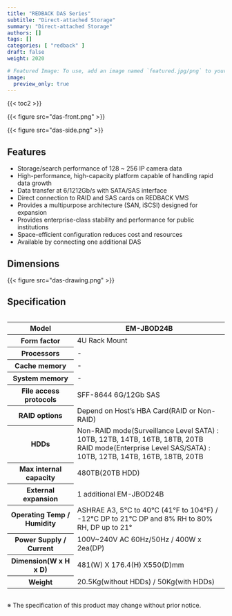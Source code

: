 ```yaml
---
title: "REDBACK DAS Series"
subtitle: "Direct-attached Storage"
summary: "Direct-attached Storage"
authors: []
tags: []
categories: [ "redback" ]
draft: false
weight: 2020

# Featured Image: To use, add an image named `featured.jpg/png` to your page's folder.
image:
  preview_only: true
---
```


{{< toc2 >}}

<div class="container">
<div class="row align-items-center">
<div class="col-sm">

{{< figure src="das-front.png" >}}

</div>
<div class="col-sm">

{{< figure src="das-side.png" >}}

</div>
</div>
</div>

<div class="container">
<div class="row align-items-top">
<div class="col-12 col-sm-8 pl-0">

## Features

- Storage/search performance of 128 ~ 256 IP camera data
- High-performance, high-capacity platform capable of handling rapid data growth
- Data transfer at 6/1212Gb/s with SATA/SAS interface
- Direct connection to RAID and SAS cards on REDBACK VMS
- Provides a multipurpose architecture (SAN, iSCSI) designed for expansion
- Provides enterprise-class stability and performance for public institutions
- Space-efficient configuration reduces cost and resources
- Available by connecting one additional DAS


</div>
<div class="col-12 col-sm-4 pl-0">

## Dimensions

{{< figure src="das-drawing.png" >}}

</div>
</div>
</div>



## Specification

<div style="overflow-x: auto">
<table class="spec">
<thead>
<tr>
<th>Model</th>
<th>EM-JBOD24B</th>
</tr>
</thead>
<tbody>
<tr>
<th>Form factor</th>
<td>4U Rack Mount</td>
</tr>
<tr>
<th>Processors</th>
<td>-</td>
</tr>
<tr>
<th>Cache memory</th>
<td>-</td>
</tr>
<tr>
<th>System memory</th>
<td>-</td>
</tr>
<tr>
<th>File access protocols</th>
<td>SFF-8644 6G/12Gb SAS</td>
</tr>
<tr>
<th>RAID options</th>
<td>Depend on Host’s HBA Card(RAID or Non-RAID)</td>
</tr>
<tr>
<th>HDDs</th>
<td>Non-RAID mode(Surveillance Level SATA) : 10TB, 12TB, 14TB, 16TB, 18TB, 20TB<br>RAID mode(Enterprise Level SAS/SATA) :  10TB, 12TB, 14TB, 16TB, 18TB, 20TB
</td>
</tr>
<tr>
<th>Max internal capacity</th>
<td>480TB(20TB HDD)</td>
</tr>
<tr>
<th>External expansion</th>
<td>1 additional EM-JBOD24B</td>
</tr>
<tr>
<th>Operating Temp / Humidity</th>
<td>ASHRAE A3, 5°C to 40°C (41°F to 104°F) / -12°C DP to 21°C DP and 8% RH to 80% RH, DP up to 21°</td>
</tr>
<tr>
<th>Power Supply / Current</th>
<td>100V~240V AC 60Hz/50Hz / 400W x 2ea(DP)</td>
</tr>
<tr>
<th>Dimension(W x H x D)</th>
<td>481(W) Ⅹ 176.4(H) Ⅹ550(D)mm</td>
</tr>
<tr>
<th>Weight</th>
<td>20.5Kg(without HDDs) / 50Kg(with HDDs)</td>
</tr>
</tbody>
</table>
</div>


※ The specification of this product may change without prior notice.